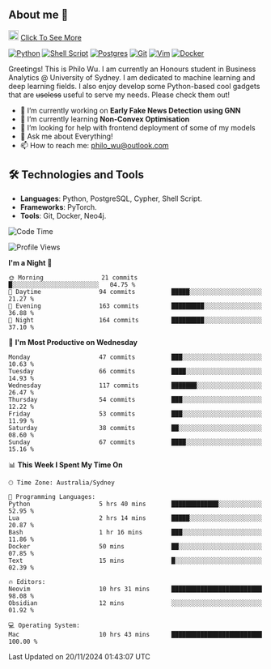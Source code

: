 ## About me 🤗

<a href="#"><img src="https://media.giphy.com/media/hvRJCLFzcasrR4ia7z/giphy.gif" width="20px" height="20px"></a> [Click To See More](https://codeboyphilo.github.io)

[![Python](https://img.shields.io/badge/python-3670A0?style=for-the-badge&logo=python&logoColor=ffdd54)](#)
[![Shell Script](https://img.shields.io/badge/shell_script-%23121011.svg?style=for-the-badge&logo=gnu-bash&logoColor=white)](#)
[![Postgres](https://img.shields.io/badge/postgres-%23316192.svg?style=for-the-badge&logo=postgresql&logoColor=white)](#)
[![Git](https://img.shields.io/badge/git-%23F05033.svg?style=for-the-badge&logo=git&logoColor=white)](#)
[![Vim](https://img.shields.io/badge/VIM-%2311AB00.svg?style=for-the-badge&logo=vim&logoColor=white)](#)
[![Docker](https://img.shields.io/badge/docker-%230db7ed.svg?style=for-the-badge&logo=docker&logoColor=white)](#)

Greetings! This is Philo Wu. I am currently an Honours student in Business Analytics \@ University of Sydney. I am dedicated to machine learning and deep learning fields. I also enjoy develop some Python-based cool gadgets that are ~~useless~~ useful to serve my needs. Please check them out!

- 🔭 I’m currently working on **Early Fake News Detection using GNN**
- 🌱 I’m currently learning **Non-Convex Optimisation**
- 🤔 I’m looking for help with frontend deployment of some of my models
- 💬 Ask me about Everything!
- 📫 How to reach me: philo_wu@outlook.com

## 🛠 Technologies and Tools
- **Languages**: Python, PostgreSQL, Cypher, Shell Script.
- **Frameworks**: PyTorch.
- **Tools**: Git, Docker, Neo4j.

<!--START_SECTION:waka-->
![Code Time](http://img.shields.io/badge/Code%20Time-605%20hrs%2013%20mins-blue)

![Profile Views](http://img.shields.io/badge/Profile%20Views-0-blue)

**I'm a Night 🦉** 

```text
🌞 Morning                21 commits          █░░░░░░░░░░░░░░░░░░░░░░░░   04.75 % 
🌆 Daytime                94 commits          █████░░░░░░░░░░░░░░░░░░░░   21.27 % 
🌃 Evening                163 commits         █████████░░░░░░░░░░░░░░░░   36.88 % 
🌙 Night                  164 commits         █████████░░░░░░░░░░░░░░░░   37.10 % 
```
📅 **I'm Most Productive on Wednesday** 

```text
Monday                   47 commits          ███░░░░░░░░░░░░░░░░░░░░░░   10.63 % 
Tuesday                  66 commits          ████░░░░░░░░░░░░░░░░░░░░░   14.93 % 
Wednesday                117 commits         ███████░░░░░░░░░░░░░░░░░░   26.47 % 
Thursday                 54 commits          ███░░░░░░░░░░░░░░░░░░░░░░   12.22 % 
Friday                   53 commits          ███░░░░░░░░░░░░░░░░░░░░░░   11.99 % 
Saturday                 38 commits          ██░░░░░░░░░░░░░░░░░░░░░░░   08.60 % 
Sunday                   67 commits          ████░░░░░░░░░░░░░░░░░░░░░   15.16 % 
```


📊 **This Week I Spent My Time On** 

```text
🕑︎ Time Zone: Australia/Sydney

💬 Programming Languages: 
Python                   5 hrs 40 mins       █████████████░░░░░░░░░░░░   52.95 % 
Lua                      2 hrs 14 mins       █████░░░░░░░░░░░░░░░░░░░░   20.87 % 
Bash                     1 hr 16 mins        ███░░░░░░░░░░░░░░░░░░░░░░   11.86 % 
Docker                   50 mins             ██░░░░░░░░░░░░░░░░░░░░░░░   07.85 % 
Text                     15 mins             █░░░░░░░░░░░░░░░░░░░░░░░░   02.39 % 

🔥 Editors: 
Neovim                   10 hrs 31 mins      █████████████████████████   98.08 % 
Obsidian                 12 mins             ░░░░░░░░░░░░░░░░░░░░░░░░░   01.92 % 

💻 Operating System: 
Mac                      10 hrs 43 mins      █████████████████████████   100.00 % 
```


 Last Updated on 20/11/2024 01:43:07 UTC
<!--END_SECTION:waka-->
